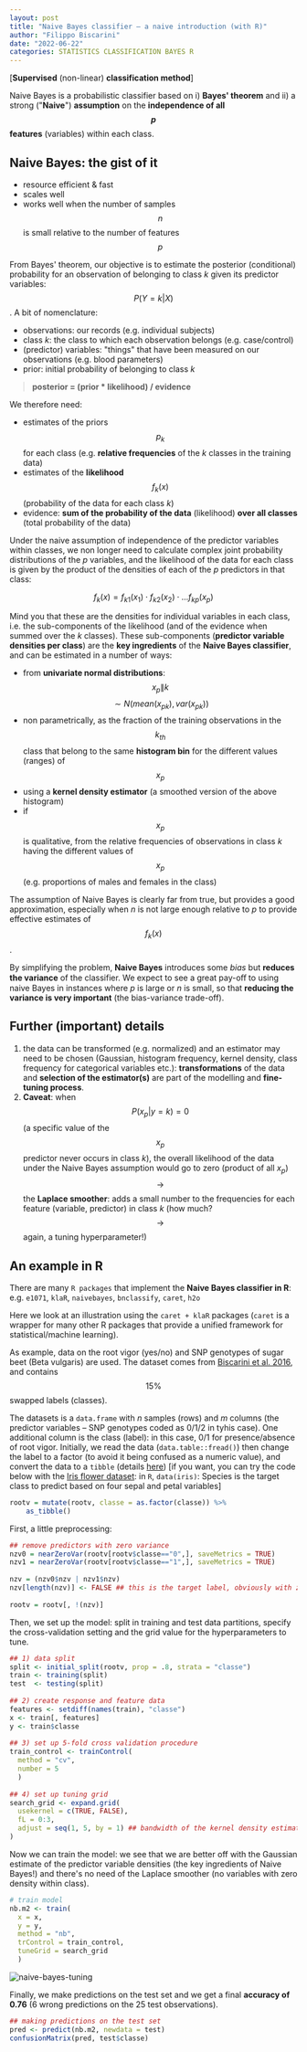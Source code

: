 ```yaml
---
layout: post
title: "Naive Bayes classifier – a naive introduction (with R)"
author: "Filippo Biscarini"
date: "2022-06-22"
categories: STATISTICS CLASSIFICATION BAYES R
---
```


[**Supervised** (non-linear) **classification method**]

Naive Bayes is a probabilistic classifier based on i) **Bayes' theorem** and 
ii) a strong ("**Naive**") **assumption** on the **independence of all $$p$$ features** (variables) within each class.

## Naive Bayes: the gist of it

- resource efficient & fast
- scales well
- works well when the number of samples $$n$$ is small relative to the number of features $$p$$

From Bayes' theorem, our objective is to estimate the posterior (conditional) probability for an observation of belonging to class *k* 
given its predictor variables: $$ P(Y=k | X) $$. 
A bit of nomenclature:

- observations: our records (e.g. individual subjects)
- class *k*: the class to which each observation belongs (e.g. case/control)
- (predictor) variables: "things" that have been measured on our observations (e.g. blood parameters)
- prior: initial probability of belonging to class *k*

> **posterior = (prior * likelihood) / evidence**

We therefore need:

- estimates of the priors $$p_k$$ for each class (e.g. **relative frequencies** of the *k* classes in the training data)
- estimates of the **likelihood** $$f_k(x)$$ (probability of the data for each class *k*)
- evidence: **sum of the probability of the data** (likelihood) **over all classes** (total probability of the data)

Under the naive assumption of independence of the predictor variables within classes, we non longer need to calculate complex joint probability distributions of the *p* variables, 
and the likelihood of the data for each class is given by the product of the densities of each of the *p* predictors in that class:

$$
f_k(x) = f_{k1}(x_1) \cdot f_{k2}(x_2) \cdot\ldots f_{kp}(x_p)
$$

Mind you that these are the densities for individual variables in each class, i.e. the sub-components of the likelihood 
(and of the evidence when summed over the *k* classes). 
These sub-components (**predictor variable densities per class**) are the **key ingredients** of the **Naive Bayes classifier**, 
and can be estimated in a number of ways:

- from **univariate normal distributions**: $$x_p\|k$$ $$\sim N(mean(x_{pk}),var(x_{pk}))$$
- non parametrically, as the fraction of the training observations in the $$ k_{th} $$ class that belong to the same **histogram bin** for the different values (ranges) of $$x_p$$
- using a **kernel density estimator** (a smoothed version of the above histogram)
- if $$x_p$$ is qualitative, from the relative frequencies of observations in class *k* having the different values of $$x_p$$ (e.g. proportions of males and females in the class)

The assumption of Naive Bayes is clearly far from true, but provides a good approximation, 
especially when *n* is not large enough relative to *p* to provide effective estimates of $$f_k(x)$$.

By simplifying the problem, **Naive Bayes** introduces some *bias* but **reduces the variance** of the classifier.
We expect to see a great pay-oﬀ to using naive Bayes in instances where *p* is large or *n* is small, 
so that **reducing the variance is very important** (the bias-variance trade-off).

## Further (important) details

1. the data can be transformed (e.g. normalized) and an estimator may need to be chosen 
(Gaussian, histogram frequency, kernel density, class frequency for categorical variables etc.): 
**transformations** of the data and **selection of the estimator(s)** are part of the modelling and **fine-tuning process**.
2. **Caveat**: when $$ P(x_p | y=k) = 0 $$ (a specific value of the $$x_p$$ predictor never occurs in class *k*), 
the overall likelihood of the data under the Naive Bayes assumption would go to zero (product of all $x_p$) 
$$\rightarrow$$ the **Laplace smoother**: adds a small number to the frequencies for each feature (variable, predictor) in class *k* 
(how much? $$\rightarrow$$ again, a tuning hyperparameter!)

## An example in R
There are many `R packages` that implement the **Naive Bayes classifier in R**: e.g. `e1071`, `klaR`, `naivebayes`, `bnclassify`, `caret`, `h2o`

Here we look at an illustration using the `caret + klaR` packages 
(`caret` is a wrapper for many other R packages that provide a unified framework for statistical/machine learning).

As example, data on the root vigor (yes/no) and SNP genotypes of sugar beet (Beta vulgaris) are used. 
The dataset comes from [Biscarini et al. 2016](https://plantmethods.biomedcentral.com/articles/10.1186/s13007-016-0136-4), 
and contains $$15\%$$ swapped labels (classes).

The datasets is a `data.frame` with *n* samples (rows) and *m* columns (the predictor variables – SNP genotypes coded as 0/1/2 in tyhis case). 
One additional column is the class (label): in this case, 0/1 for presence/absence of root vigor. 
Initially, we read the data (`data.table::fread()`) then change the label to a factor 
(to avoid it being confused as a numeric value), and convert the data to a `tibble` (details [here](https://tibble.tidyverse.org/)) 
\[if you want, you can try the code below with the [Iris flower dataset](https://archive.ics.uci.edu/ml/datasets/iris): 
in `R`, `data(iris)`: Species is the target class to predict based on four sepal and petal variables\]

```r
rootv = mutate(rootv, classe = as.factor(classe)) %>% 
	as_tibble()
```

First, a little preprocessing:

```r
## remove predictors with zero variance
nzv0 = nearZeroVar(rootv[rootv$classe=="0",], saveMetrics = TRUE)
nzv1 = nearZeroVar(rootv[rootv$classe=="1",], saveMetrics = TRUE)
 
nzv = (nzv0$nzv | nzv1$nzv)
nzv[length(nzv)] <- FALSE ## this is the target label, obviously with zero variance within class (restored to FALSE to be kept in the data)-nzv
 
rootv = rootv[, !(nzv)]
```

Then, we set up the model: split in training and test data partitions, specify the cross-validation setting 
and the grid value for the hyperparameters to tune.

```r
## 1) data split
split <- initial_split(rootv, prop = .8, strata = "classe")
train <- training(split)
test  <- testing(split)
 
## 2) create response and feature data
features <- setdiff(names(train), "classe")
x <- train[, features]
y <- train$classe
 
## 3) set up 5-fold cross validation procedure
train_control <- trainControl(
  method = "cv", 
  number = 5
  )
 
## 4) set up tuning grid
search_grid <- expand.grid(
  usekernel = c(TRUE, FALSE),
  fL = 0:3,
  adjust = seq(1, 5, by = 1) ## bandwidth of the kernel density estimator (larger values --> more flexible estimator)
)
```

Now we can train the model: we see that we are better off with the Gaussian estimate of the predictor variable densities 
(the key ingredients of Naive Bayes!) and there's no need of the Laplace smoother (no variables with zero density within class).

```r
# train model
nb.m2 <- train(
  x = x,
  y = y,
  method = "nb",
  trControl = train_control,
  tuneGrid = search_grid
  )
```

![naive-bayes-tuning](/img/naive_bayes_tuning.png)

Finally, we make predictions on the test set and we get a final **accuracy of 0.76** (6 wrong predictions on the 25 test observations).

```r
## making predictions on the test set
pred <- predict(nb.m2, newdata = test)
confusionMatrix(pred, test$classe)
```

